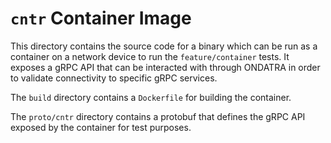 # `cntr` Container Image

This directory contains the source code for a binary which can be run as a
container on a network device to run the `feature/container` tests. It exposes
a gRPC API that can be interacted with through ONDATRA in order to validate
connectivity to specific gRPC services.

The `build` directory contains a `Dockerfile` for building the container.

The `proto/cntr` directory contains a protobuf that defines the gRPC API
exposed by the container for test purposes.
